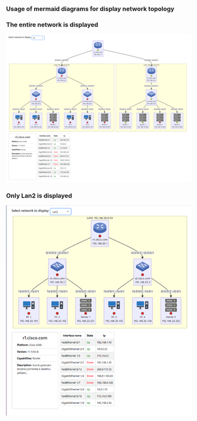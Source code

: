 ### Usage of mermaid diagrams for display network topology

### The entire network is displayed
![Whole network displayed](./docs/map-all.png)

### Only Lan2 is displayed
![Only Lan2 displayed](./docs/map-lan2.png)